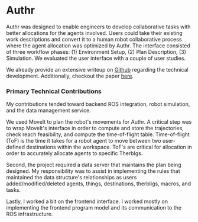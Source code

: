# Authr

Authr was designed to enable engineers to develop collaborative tasks with better allocations for the agents involved. Users could take their existing work descriptions and convert it to a human robot collaborative process where the agent allocation was optimized by Authr. The interface consisted of three workflow phases: (1) Environment Setup, (2) Plan Description, (3) Simulation. We evaluated the user interface with a couple of user studies. 
 
We already provide an extensive writeup on [Github](https://github.com/Wisc-HCI/authr) regarding the technical development. Additionally, checkout the paper [here](https://dl.acm.org/doi/10.1145/3379337.3415872).
 
### Primary Technical Contributions

My contributions tended toward backend ROS integration, robot simulation, and the data management service.
 
We used MoveIt to plan the robot's movements for Authr. A critical step was to wrap MoveIt's interface in order to compute and store the trajectories, check reach feasibility, and compute the time-of-flight table. Time-of-flight (ToF) is the time it takes for a robot agent to move between two user-defined destinations within the workspace. ToF's are critical for allocation in order to accurately allocate agents to specific Therblgs.
 
Second, the project required a data server that maintains the plan being designed. My responsibility was to assist in implementing the rules that maintained the data structure's relationships as users added/modified/deleted agents, things, destinations, therbligs, macros, and tasks.
 
Lastly, I worked a bit on the frontend interface. I worked mostly on implementing the frontend program model and its communication to the ROS infrastructure.
